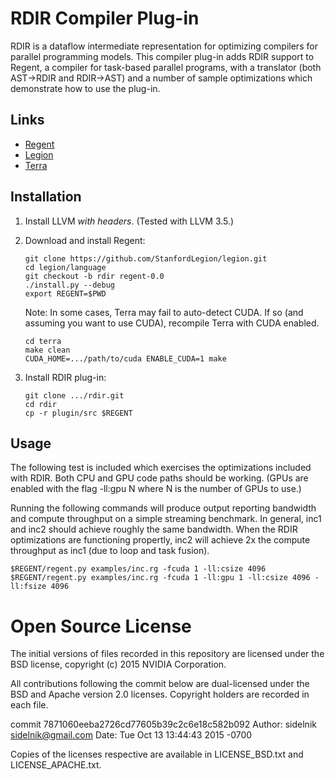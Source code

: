 # RDIR Compiler Plug-in

RDIR is a dataflow intermediate representation for optimizing
compilers for parallel programming models. This compiler plug-in adds
RDIR support to Regent, a compiler for task-based parallel programs,
with a translator (both AST->RDIR and RDIR->AST) and a number of
sample optimizations which demonstrate how to use the plug-in.

## Links
  * [Regent](https://github.com/StanfordLegion/legion/tree/regent-0.0/language)
  * [Legion](https://github.com/StanfordLegion/legion)
  * [Terra](https://github.com/zdevito/terra)

## Installation

 1. Install LLVM *with headers*. (Tested with LLVM 3.5.)
 2. Download and install Regent:

        git clone https://github.com/StanfordLegion/legion.git
        cd legion/language
        git checkout -b rdir regent-0.0
        ./install.py --debug
        export REGENT=$PWD

    Note: In some cases, Terra may fail to auto-detect CUDA. If so
    (and assuming you want to use CUDA), recompile Terra with CUDA
    enabled.

        cd terra
        make clean
        CUDA_HOME=.../path/to/cuda ENABLE_CUDA=1 make

 3. Install RDIR plug-in:

        git clone .../rdir.git
        cd rdir
        cp -r plugin/src $REGENT

## Usage

The following test is included which exercises the optimizations
included with RDIR. Both CPU and GPU code paths should be
working. (GPUs are enabled with the flag -ll:gpu N where N is the
number of GPUs to use.)

Running the following commands will produce output reporting bandwidth
and compute throughput on a simple streaming benchmark. In general,
inc1 and inc2 should achieve roughly the same bandwidth. When the RDIR
optimizations are functioning propertly, inc2 will achieve 2x the
compute throughput as inc1 (due to loop and task fusion).

    $REGENT/regent.py examples/inc.rg -fcuda 1 -ll:csize 4096
    $REGENT/regent.py examples/inc.rg -fcuda 1 -ll:gpu 1 -ll:csize 4096 -ll:fsize 4096

# Open Source License

The initial versions of files recorded in this repository are licensed
under the BSD license, copyright (c) 2015 NVIDIA Corporation.

All contributions following the commit below are dual-licensed under
the BSD and Apache version 2.0 licenses. Copyright holders are
recorded in each file.

commit 7871060eeba2726cd77605b39c2c6e18c582b092
Author: sidelnik <sidelnik@gmail.com>
Date:   Tue Oct 13 13:44:43 2015 -0700

Copies of the licenses respective are available in LICENSE_BSD.txt and
LICENSE_APACHE.txt.
